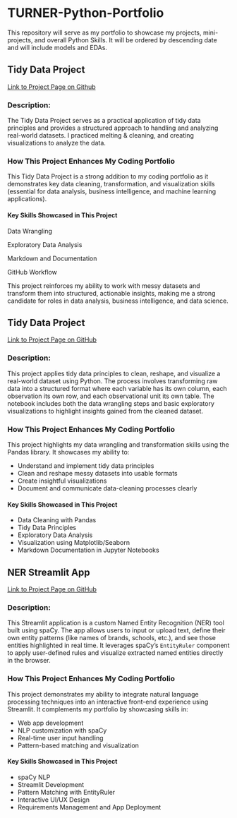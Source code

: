 # TURNER-Python-Portfolio
This repository will serve as my portfolio to showcase my projects, mini-projects, and overall Python Skills. It will be ordered by descending date and will include models and EDAs. 
## Tidy Data Project
[Link to Project Page on Github](https://github.com/paulinaturner/TURNER-Python-Portfolio/tree/main/TidyData-Project) 
### Description:
The Tidy Data Project serves as a practical application of tidy data principles and provides a structured approach to handling and analyzing real-world datasets. I practiced melting & cleaning, and creating visualizations to analyze the data. 

###  How This Project Enhances My Coding Portfolio
This Tidy Data Project is a strong addition to my coding portfolio as it demonstrates key data cleaning, transformation, and visualization skills (essential for data analysis, business intelligence, and machine learning applications).
   #### Key Skills Showcased in This Project
   Data Wrangling 

   Exploratory Data Analysis

   Markdown and Documentation

   GitHub Workflow

   This project reinforces my ability to work with messy datasets and transform them into structured, actionable insights, making me 
   a strong candidate for roles in data analysis, business intelligence, and data science. 
   
## Tidy Data Project
[Link to Project Page on GitHub](https://github.com/paulinaturner/TidyData-Project)

### Description:
This project applies tidy data principles to clean, reshape, and visualize a real-world dataset using Python. The process involves transforming raw data into a structured format where each variable has its own column, each observation its own row, and each observational unit its own table. The notebook includes both the data wrangling steps and basic exploratory visualizations to highlight insights gained from the cleaned dataset.

### How This Project Enhances My Coding Portfolio
This project highlights my data wrangling and transformation skills using the Pandas library. It showcases my ability to:
- Understand and implement tidy data principles
- Clean and reshape messy datasets into usable formats
- Create insightful visualizations
- Document and communicate data-cleaning processes clearly

#### Key Skills Showcased in This Project
- Data Cleaning with Pandas  
- Tidy Data Principles  
- Exploratory Data Analysis  
- Visualization using Matplotlib/Seaborn  
- Markdown Documentation in Jupyter Notebooks

## NER Streamlit App
[Link to Project Page on GitHub](https://github.com/paulinaturner/TURNER-Python-Portfolio/blob/07f37726645a6b28a97a4120f77daf6cc2ad9734/NERStreamlitApp/NERStreamlitApp.py)

### Description:
This Streamlit application is a custom Named Entity Recognition (NER) tool built using spaCy. The app allows users to input or upload text, define their own entity patterns (like names of brands, schools, etc.), and see those entities highlighted in real time. It leverages spaCy’s `EntityRuler` component to apply user-defined rules and visualize extracted named entities directly in the browser.

### How This Project Enhances My Coding Portfolio
This project demonstrates my ability to integrate natural language processing techniques into an interactive front-end experience using Streamlit. It complements my portfolio by showcasing skills in:

- Web app development
- NLP customization with spaCy
- Real-time user input handling
- Pattern-based matching and visualization

#### Key Skills Showcased in This Project
- spaCy NLP  
- Streamlit Development  
- Pattern Matching with EntityRuler  
- Interactive UI/UX Design  
- Requirements Management and App Deployment
